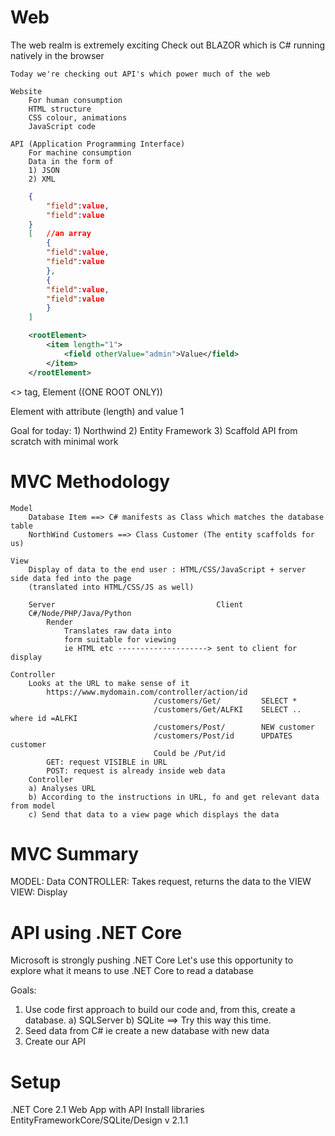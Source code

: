 # Web

The web realm is extremely exciting
    Check out BLAZOR which is C# running natively in the browser

    Today we're checking out API's which power much of the web

    Website
        For human consumption
        HTML structure
        CSS colour, animations
        JavaScript code

    API (Application Programming Interface)
        For machine consumption
        Data in the form of
        1) JSON
        2) XML

```JSON
    {
        "field":value,
        "field":value
    }
    [   //an array
        {
        "field":value,
        "field":value
        },
        {
        "field":value,
        "field":value
        }   
    ]
```
```XML
    <rootElement>
        <item length="1">
            <field otherValue="admin">Value</field>
        </item>
    </rootElement>
```
<> tag, Element ((ONE ROOT ONLY))

Element with attribute (length) and value 1

Goal for today:
    1) Northwind
    2) Entity Framework
    3) Scaffold API from scratch with minimal work

# MVC Methodology
    Model
        Database Item ==> C# manifests as Class which matches the database table
        NorthWind Customers ==> Class Customer (The entity scaffolds for us)

    View
        Display of data to the end user : HTML/CSS/JavaScript + server side data fed into the page
        (translated into HTML/CSS/JS as well)
        
        Server                                    Client
        C#/Node/PHP/Java/Python
            Render
                Translates raw data into 
                form suitable for viewing
                ie HTML etc --------------------> sent to client for display
    
    Controller
        Looks at the URL to make sense of it
            https://www.mydomain.com/controller/action/id
                                    /customers/Get/         SELECT *
                                    /customers/Get/ALFKI    SELECT .. where id =ALFKI
                                    /customers/Post/        NEW customer
                                    /customers/Post/id      UPDATES customer
                                    Could be /Put/id
            GET: request VISIBLE in URL
            POST: request is already inside web data
        Controller
        a) Analyses URL
        b) According to the instructions in URL, fo and get relevant data from model
        c) Send that data to a view page which displays the data

# MVC Summary

MODEL:      Data
CONTROLLER: Takes request, returns the data to the VIEW
VIEW:       Display

# API using .NET Core

Microsoft is strongly pushing .NET Core
Let's use this opportunity to explore what it means to use .NET Core to read a database

Goals:
1) Use code first approach to build our code and, from this, create a database.
        a) SQLServer
        b) SQLite ==> Try this way this time.
2) Seed data from C# ie create a new database with new data
3) Create our API

# Setup
.NET Core 2.1 Web App with API
    Install libraries EntityFrameworkCore/SQLite/Design v 2.1.1